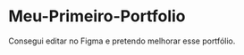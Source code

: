 # Meu-Primeiro-Portfolio
Consegui editar no Figma e pretendo melhorar esse portfólio.
<nav>
<a href="https://www.figma.com/proto/iXXysaEBWzDnQusu32isCr/Portf%C3%B3lio?node-id=20-104&t=I2PwT4MLtK6WkNEg-0&scaling=scale-down&content-scaling=fixed&page-id=0%3A1>"Meu Primeiro Portfolio</a>
</nav>
